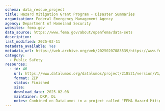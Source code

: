 ```yaml
---
schema: data_rescue_project 
title: Hazard Mitigation Grant Program - Disaster Summaries
organization: Federal Emergency Management Agency
agency: Department of Homeland Security
websites: fema.gov
data_source: https://www.fema.gov/about/openfema/data-sets
description: 
last_modified: 2025-02-11
metadata_available: Yes
metadata_url: https://web.archive.org/web/20250207083539/https://www.fema.gov/openfema-data-page/hazard-mitigation-grant-program-disaster-summaries-v2
category:
  - Public Safety
resources:
  - id: 46
    url: https://www.datalumos.org/datalumos/project/218521/version/V1/view
    format: ZIP
    status: Finished
    size: 
    download_date: 2025-02-08
    maintainer: DRP, DL
    notes: Combined on DataLumos in a project called "FEMA Hazard Mitigation Assistance Data"
---
```

